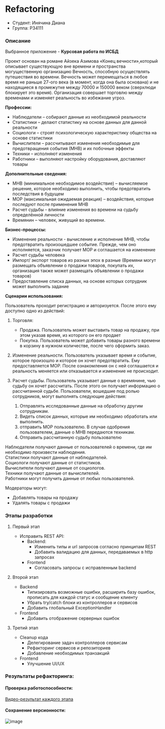 # Refactoring

- Студент: Инячина Диана
- Группа: P34111

### Описание

Выбранное приложение - **Курсовая работа по ИСБД**

Проект основан на романе Айзека Азимова «Конец вечности»,который описывает существующую вне времени и пространства
могущественную организацию Вечность, способную осуществлять путешествия во времени. Вечность может перемещаться в любое
время не раньше 27-ого века (в момент, когда она была основана) и не находящиеся в промежутке между 70000 и 150000
веком (сверхлюди блокирует это время). Организация совершает торговлю между временами и изменяет реальность во избежание
угроз.

**Профессии:**

-	Наблюдатели – собирают данные из необходимой реальности
-	Статистики – делают статистику на основе данных для данной реальности
-	Социологи – строят психологическую характеристику общества на основе статистики
-	Вычислители – рассчитывают изменения необходимые для предотвращения события (МНВ) и их побочные эффекты
-	Техники – исполняют изменения
-	Работники – выполняют настройку оборудования, доставляют товары

**Дополнительные сведения:**

-	МНВ (минимальное необходимое воздействие) – вычисляемое решение, которое необходимо выполнить, чтобы предотвратить последствия в будущем
-	МОР (максимальная ожидаемая реакция) – воздействия, которые последуют после применения МНВ
-	Расчет судьбы - влияние изменения во времени на судьбу определённой личности
-	Времянин – человек, живущий во времени.


**Бизнес-процессы:**

- Изменение реальности - вычисление и исполнение МНВ, чтобы предотвратить произошедшее событие. Прежде, чем оно исполняется, заказчик получает МОР и соглашается на изменение
- Расчет судьбы человека
- Импорт/ экспорт товаров из разных эпох в разные (Времяни могут размещать объявлении о продажи товаров, покупать их, организация также может размещать объявлении о продажи товаров)
- Предоставление списка данных, на основе которых сотрудник может выполнить задание

**Сценарии использования:**

Пользователь проходит регистрацию и авторизуется. После этого ему доступно одно из действий:

1. Торговля:
   - Продажа. Пользователь может выставить товар на продажу, при этом указав время, из которого он его продает
   - Покупка. Пользователь может добавить товары разного времени в корзину в нужном количестве, после чего оформить заказ.

2. Изменение реальности. Пользователь указывает время и событие, которое произошло и которое он хочет предотвратить. Ему предоставляется МОР. После ознакомления он с ней соглашается и реальность меняется или отказывается и изменение не происходит.

3. Расчет судьбы. Пользователь указывает данные о времянине, чью судьбу он хочет рассчитать. После этого он получает информацию о рассчитанной судьбе. Пользователи, вошедшие под ролью сотрудников, могут выполнять следующие действия:
   1. Отправлять исследованные данные на обработку другим сотрудникам.
   2. Видеть список данных, которые им необходимо обработать или выполнить.
   3. отправить МОР пользователю. В случае одобрения пользователем, данные о МНВ передаются техникам.
   4. Отправить рассчитанную судьбу пользователю

Наблюдатели получают данные от пользователей о времени, где им необходимо произвести наблюдения.\
Статистики получают данные от наблюдателей.\
Социологи получают данные от статистиков.\
Вычислители получают данные от социологов.\
Техники получают данные от вычислителей.\
Работники могут получить данные от любых пользователей.

Модераторы могут:
-	Добавлять товары на продажу
-	Удалять товары с продажи

### Этапы разработки 
1. Первый этап
   - Исправить REST API:
     - Backend:
       - Изменить типы и url запросов согласно принципам REST
       - Добавить валидацию для данных, передаваемых в http запросах
     - Frontend
       - Согласовать запросы с исправленным backend

2. Второй этап
   - Backend
     - Типизировать возможные ошибки, расширить базу ошибок, прописать для каждой статус и сообщение клиенту  
     - Убрать try/catch блоки из контроллеров и сервисов
     - Добавить глобальный ExceptionHandler 
   - Frontend
     - Добавить отображение серверных ошибок

3. Третий этап
   - Cleanup кода
     - Делегирование задач контроллеров сервисам
     - Рефакторинг сервисов и репозиториев
     - Добавление необходимых транзакций
   - Frontend
     - Улучшение UI/UX
### Результаты рефакторинга:
#### Проверка работоспособности:
[Видео-результат каждого этапа](https://drive.google.com/drive/folders/1vx1eUsP5rjejvwXedh6QCpD080Mq0YkZ?usp=sharing)
#### Сохранение версионности:
![image](https://user-images.githubusercontent.com/56327155/209475352-dcee8a29-64fc-4862-9774-ad4a8e67074f.png)
